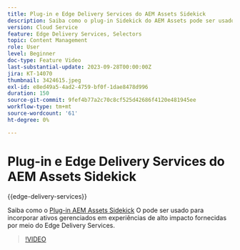 ```yaml
---
title: Plug-in e Edge Delivery Services do AEM Assets Sidekick
description: Saiba como o plug-in Sidekick do AEM Assets pode ser usado para incorporar ativos gerenciados em experiências de alto impacto fornecidas por meio do Edge Delivery Services.
version: Cloud Service
feature: Edge Delivery Services, Selectors
topic: Content Management
role: User
level: Beginner
doc-type: Feature Video
last-substantial-update: 2023-09-28T00:00:00Z
jira: KT-14070
thumbnail: 3424615.jpeg
exl-id: e8ed49a5-4ad2-4759-bf0f-1dae8478d996
duration: 150
source-git-commit: 9fef4b77a2c70c8cf525d42686f4120e481945ee
workflow-type: tm+mt
source-wordcount: '61'
ht-degree: 0%

---
```


# Plug-in e Edge Delivery Services do AEM Assets Sidekick

{{edge-delivery-services}}

Saiba como o [Plug-in AEM Assets Sidekick](https://www.hlx.live/developer/configuring-aem-assets-sidekick-plugin) O pode ser usado para incorporar ativos gerenciados em experiências de alto impacto fornecidas por meio do Edge Delivery Services.

>[!VIDEO](https://video.tv.adobe.com/v/3424615/?learn=on)
